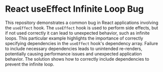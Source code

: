 # React useEffect Infinite Loop Bug

This repository demonstrates a common bug in React applications involving the `useEffect` hook.  The `useEffect` hook is used to perform side effects, but if not used correctly it can lead to unexpected behavior, such as infinite loops. This particular example highlights the importance of correctly specifying dependencies in the `useEffect` hook's dependency array.  Failure to include necessary dependencies leads to unintended re-renders, potentially causing performance issues and unexpected application behavior. The solution shows how to correctly include dependencies to prevent the infinite loop.